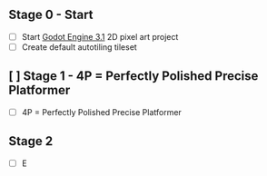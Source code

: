 ## Stage 0 - Start
-   [ ] Start [Godot Engine 3.1](https://godotengine.org/) 2D pixel art project
-   [ ] Create default autotiling tileset

## [ ] Stage 1 - 4P = Perfectly Polished Precise Platformer
-   [ ] 4P = Perfectly Polished Precise Platformer

## Stage 2
-   [ ] E
